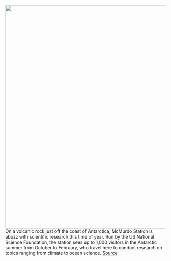<img src='https://cdn.vox-cdn.com/thumbor/eIrzmmDdAfRIZOR2t3vuC7Q96ds=/0x0:7360x4912/1200x800/filters:focal(3092x1868:4268x3044)/cdn.vox-cdn.com/uploads/chorus_image/image/70183860/McMurdo_2.12.13_a_HR.0.jpg' width='700px' /><br/>
On a volcanic rock just off the coast of Antarctica, McMurdo Station is abuzz with scientific research this time of year. Run by the US National Science Foundation, the station sees up to 1,000 visitors in the Antarctic summer from October to February, who travel here to conduct research on topics ranging from climate to ocean science.
<a href='https://www.theverge.com/2021/11/23/22765471/antarctica-internet-mcmurdo-station-research'> Source <a/>